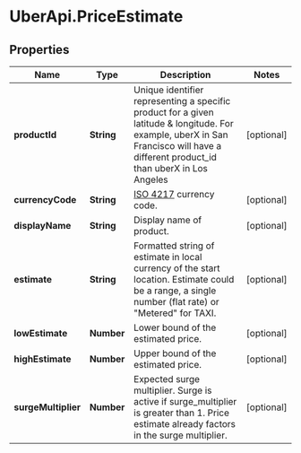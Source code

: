 # UberApi.PriceEstimate

## Properties
Name | Type | Description | Notes
------------ | ------------- | ------------- | -------------
**productId** | **String** | Unique identifier representing a specific product for a given latitude &amp; longitude. For example, uberX in San Francisco will have a different product_id than uberX in Los Angeles | [optional] 
**currencyCode** | **String** | [ISO 4217](http://en.wikipedia.org/wiki/ISO_4217) currency code. | [optional] 
**displayName** | **String** | Display name of product. | [optional] 
**estimate** | **String** | Formatted string of estimate in local currency of the start location. Estimate could be a range, a single number (flat rate) or &quot;Metered&quot; for TAXI. | [optional] 
**lowEstimate** | **Number** | Lower bound of the estimated price. | [optional] 
**highEstimate** | **Number** | Upper bound of the estimated price. | [optional] 
**surgeMultiplier** | **Number** | Expected surge multiplier. Surge is active if surge_multiplier is greater than 1. Price estimate already factors in the surge multiplier. | [optional] 
